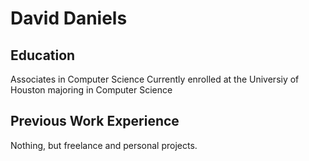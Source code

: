 # David Daniels
## Education
Associates in Computer Science
Currently enrolled at the Universiy of Houston majoring in Computer Science
## Previous Work Experience
Nothing, but freelance and personal projects.
